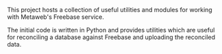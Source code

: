 This project hosts a collection of useful utilities and modules for working with Metaweb's Freebase service.

The initial code is written in Python and provides utilities which are useful for reconciling a database against Freebase and uploading the reconciled data.